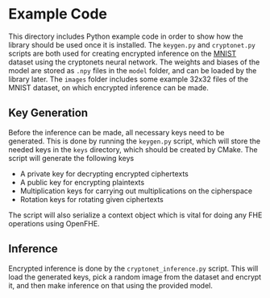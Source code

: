 # Example Code
This directory includes Python example code in order to show how the library should be used once it is installed. The 
`keygen.py` and `cryptonet.py` scripts are both used for creating encrypted inference on the 
[MNIST](http://yann.lecun.com/exdb/mnist/) dataset using the cryptonets neural network. The weights and biases of the 
model are stored as `.npy` files in the `model` folder, and can be loaded by the library later. The `images` folder 
includes some example 32x32 files of the MNIST dataset, on which encrypted inference can be made.

## Key Generation
Before the inference can be made, all necessary keys need to be generated. This is done by running the `keygen.py` 
script, which will store the needed keys in the `keys` directory, which should be created by CMake. The script will 
generate the following keys
- A private key for decrypting encrypted ciphertexts
- A public key for encrypting plaintexts
- Multiplication keys for carrying out multiplications on the cipherspace
- Rotation keys for rotating given ciphertexts

The script will also serialize a context object which is vital for doing any FHE operations using OpenFHE.

## Inference
Encrypted inference is done by the `cryptonet_inference.py` script. This will load the generated keys, pick a random 
image from the dataset and encrypt it, and then make inference on that using the provided model.